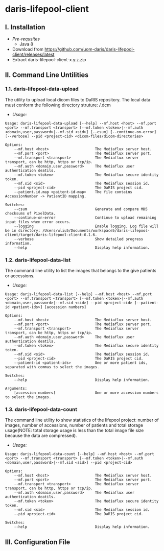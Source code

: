 # daris-lifepool-client

## I. Installation

  * *Pre-requsites*
    * Java 8
  * Download from https://github.com/uom-daris/daris-lifepool-client/releases/latest
  * Extract daris-lifepool-client-x.y.z.zip
  

## II. Command Line Untilities

### 1.1. daris-lifepool-data-upload

The utility to upload local dicom files to DaRIS repository. The local data must conform the following directory struture:
     <Accession>/<SOPInstnaceUID>.dcm

  * *Usage:*
```
Usage: daris-lifepool-data-upload [--help] --mf.host <host> --mf.port <port> --mf.transport <transport> [--mf.token <token>|--mf.auth <domain,user,password>|--mf.sid <sid>] [--csum] [--continue-on-error] [--verbose] --pid <project-cid> <dicom-files/dicom-directories>

Options:
    --mf.host <host>                     The Mediaflux server host.
    --mf.port <port>                     The Mediaflux server port.
    --mf.transport <transport>           The Mediaflux server transport, can be http, https or tcp/ip.
    --mf.auth <domain,user,password>     The Mediaflux user authentication deatils.
    --mf.token <token>                   The Mediaflux secure identity token.
    --mf.sid <sid>                       The Mediaflux session id.
    --pid <project-cid>                  The DaRIS project cid.
    --patient.id.map <paitent-id-map>    The file contains AccessionNumber -> PatientID mapping.

Switches:
    --csum                               Generate and compare MD5 checksums of PixelData.
    --continue-on-error                  Continue to upload remaining input files when error occurs.
    --logging                            Enable logging. Log file will be in directory: /Users/wliu5/Documents/workspace5/daris-lifepool-client/target/daris-lifepool-client-0.1.6.
    --verbose                            Show detailed progress information.
    --help                               Display help information.
```


### 1.2. daris-lifepool-data-list
The command line utility to list the images that belongs to the give patients or accessions.

  * *Usage:*
```
Usage: daris-lifepool-data-list [--help] --mf.host <host> --mf.port <port> --mf.transport <transport> [--mf.token <token>|--mf.auth <domain,user,password>|--mf.sid <sid>] --pid <project-cid> [--patient-id <patient-ids>] [accession numbers]

Options:
    --mf.host <host>                     The Mediaflux server host.
    --mf.port <port>                     The Mediaflux server port.
    --mf.transport <transport>           The Mediaflux server transport, can be http, https or tcp/ip.
    --mf.auth <domain,user,password>     The Mediaflux user authentication deatils.
    --mf.token <token>                   The Mediaflux secure identity token.
    --mf.sid <sid>                       The Mediaflux session id.
    --pid <project-cid>                  The DaRIS project cid.
    --patient-id <patient-ids>           One or more patient ids, separated with commas to select the images.

Switches:
    --help                               Display help information.

Arguments:
    [accession numbers]                  One or more accession numbers to select the images.
```

### 1.3. daris-lifepool-data-count

The command line utility to show statistics of the lifepool project: number of images, number of accessions, number of patients and total storage usage(NOTE: total storage usage is less than the total image file size because the data are compressed).

  * *Usage:*
```
Usage: daris-lifepool-data-count [--help] --mf.host <host> --mf.port <port> --mf.transport <transport> [--mf.token <token>|--mf.auth <domain,user,password>|--mf.sid <sid>] --pid <project-cid>

Options:
    --mf.host <host>                     The Mediaflux server host.
    --mf.port <port>                     The Mediaflux server port.
    --mf.transport <transport>           The Mediaflux server transport, can be http, https or tcp/ip.
    --mf.auth <domain,user,password>     The Mediaflux user authentication deatils.
    --mf.token <token>                   The Mediaflux secure identity token.
    --mf.sid <sid>                       The Mediaflux session id.
    --pid <project-cid>                  The DaRIS project cid.

Switches:
    --help                               Display help information.
```
## III. Configuration File



